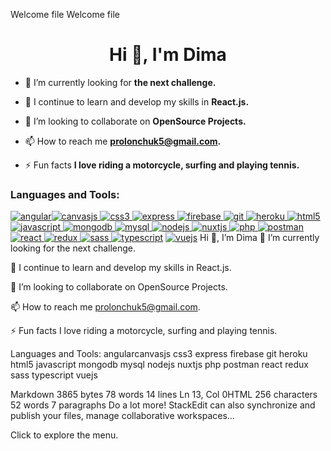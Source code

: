 Welcome file
Welcome file
# <center> Hi  👋, I'm Dima</center>

  -   🔭  I’m currently looking for  **the next challenge.**
    
-   🌱  I continue to learn and develop my skills in  **React.js.**
    
-   👯  I’m looking to collaborate on  **OpenSource Projects.**
    
-   📫  How to reach me  **[prolonchuk5@gmail.com](mailto:prolonchuk5@gmail.com).**
    
-   ⚡  Fun facts  **I love riding a motorcycle, surfing and playing tennis.**
### Languages and Tools:

 [![angular](https://camo.githubusercontent.com/9eecc42439347332f256a326363924551042f5b96235f972982512199476611a/68747470733a2f2f616e67756c61722e696f2f6173736574732f696d616765732f6c6f676f732f616e67756c61722f616e67756c61722e737667)](https://angular.io/)[![canvasjs](https://raw.githubusercontent.com/Hardik0307/Hardik0307/master/assets/canvasjs-charts.svg)  ](https://canvasjs.com/)[![css3](https://raw.githubusercontent.com/devicons/devicon/master/icons/css3/css3-original-wordmark.svg)  ](https://www.w3schools.com/css/)[![express](https://raw.githubusercontent.com/devicons/devicon/master/icons/express/express-original-wordmark.svg)  ](https://expressjs.com/)[![firebase](https://camo.githubusercontent.com/dd4b2422ed3bfc9da88c43d18550375c66f9584327dff7ecc19315ce50b96f07/68747470733a2f2f7777772e766563746f726c6f676f2e7a6f6e652f6c6f676f732f66697265626173652f66697265626173652d69636f6e2e737667)  ](https://firebase.google.com/)[![git](https://camo.githubusercontent.com/fbfcb9e3dc648adc93bef37c718db16c52f617ad055a26de6dc3c21865c3321d/68747470733a2f2f7777772e766563746f726c6f676f2e7a6f6e652f6c6f676f732f6769742d73636d2f6769742d73636d2d69636f6e2e737667)  ](https://git-scm.com/)[![heroku](https://camo.githubusercontent.com/df12cb598044a3f38efc1f45e3580558c324cf8789b79487125044eeebcc4dee/68747470733a2f2f7777772e766563746f726c6f676f2e7a6f6e652f6c6f676f732f6865726f6b752f6865726f6b752d69636f6e2e737667)  ](https://heroku.com/)[![html5](https://raw.githubusercontent.com/devicons/devicon/master/icons/html5/html5-original-wordmark.svg)  ](https://www.w3.org/html/)[![javascript](https://raw.githubusercontent.com/devicons/devicon/master/icons/javascript/javascript-original.svg)  ](https://developer.mozilla.org/en-US/docs/Web/JavaScript)[![mongodb](https://raw.githubusercontent.com/devicons/devicon/master/icons/mongodb/mongodb-original-wordmark.svg)  ](https://www.mongodb.com/)[![mysql](https://raw.githubusercontent.com/devicons/devicon/master/icons/mysql/mysql-original-wordmark.svg)  ](https://www.mysql.com/)[![nodejs](https://raw.githubusercontent.com/devicons/devicon/master/icons/nodejs/nodejs-original-wordmark.svg)  ](https://nodejs.org/)[![nuxtjs](https://camo.githubusercontent.com/faa52408def7e90dd8b2c84a09a62bf675ba11152395c61dae6a131458fbbae8/68747470733a2f2f7777772e766563746f726c6f676f2e7a6f6e652f6c6f676f732f6e7578746a732f6e7578746a732d69636f6e2e737667)  ](https://nuxtjs.org/)[![php](https://raw.githubusercontent.com/devicons/devicon/master/icons/php/php-original.svg)  ](https://www.php.net/)[![postman](https://camo.githubusercontent.com/93b32389bf746009ca2370de7fe06c3b5146f4c99d99df65994f9ced0ba41685/68747470733a2f2f7777772e766563746f726c6f676f2e7a6f6e652f6c6f676f732f676574706f73746d616e2f676574706f73746d616e2d69636f6e2e737667)  ](https://postman.com/)[![react](https://raw.githubusercontent.com/devicons/devicon/master/icons/react/react-original-wordmark.svg)  ](https://reactjs.org/)[![redux](https://raw.githubusercontent.com/devicons/devicon/master/icons/redux/redux-original.svg)  ](https://redux.js.org/)[![sass](https://raw.githubusercontent.com/devicons/devicon/master/icons/sass/sass-original.svg)  ](https://sass-lang.com/)[![typescript](https://raw.githubusercontent.com/devicons/devicon/master/icons/typescript/typescript-original.svg)](https://www.typescriptlang.org/) [![vuejs](https://raw.githubusercontent.com/devicons/devicon/master/icons/vuejs/vuejs-original-wordmark.svg)](https://vuejs.org/)
Hi 👋, I’m Dima
🔭 I’m currently looking for the next challenge.

🌱 I continue to learn and develop my skills in React.js.

👯 I’m looking to collaborate on OpenSource Projects.

📫 How to reach me prolonchuk5@gmail.com.

⚡ Fun facts I love riding a motorcycle, surfing and playing tennis.

Languages and Tools:
angularcanvasjs css3 express firebase git heroku html5 javascript mongodb mysql nodejs nuxtjs php postman react redux sass typescript vuejs

Markdown 3865 bytes 78 words 14 lines Ln 13, Col 0HTML 256 characters 52 words 7 paragraphs
Do a lot more!
StackEdit can also synchronize and publish your files, manage collaborative workspaces...

Click  to explore the menu.
